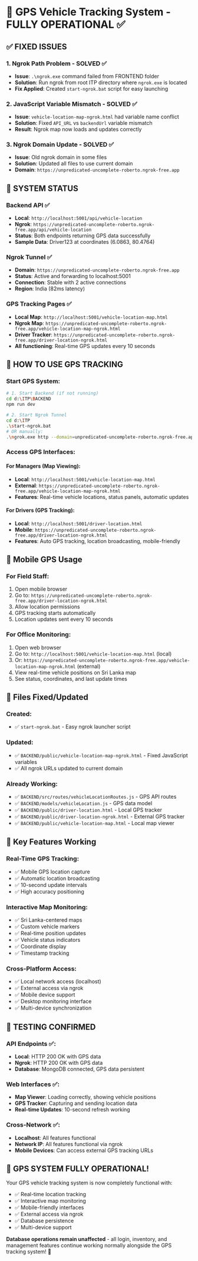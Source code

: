 # 🚛 GPS Vehicle Tracking System - FULLY OPERATIONAL ✅

## ✅ **FIXED ISSUES**

### 1. **Ngrok Path Problem** - SOLVED ✅
- **Issue**: `.\ngrok.exe` command failed from FRONTEND folder
- **Solution**: Run ngrok from root ITP directory where `ngrok.exe` is located
- **Fix Applied**: Created `start-ngrok.bat` script for easy launching

### 2. **JavaScript Variable Mismatch** - SOLVED ✅
- **Issue**: `vehicle-location-map-ngrok.html` had variable name conflict
- **Solution**: Fixed `API_URL` vs `backendUrl` variable mismatch
- **Result**: Ngrok map now loads and updates correctly

### 3. **Ngrok Domain Update** - SOLVED ✅
- **Issue**: Old ngrok domain in some files
- **Solution**: Updated all files to use current domain
- **Domain**: `https://unpredicated-uncomplete-roberto.ngrok-free.app`

## 🎯 **SYSTEM STATUS**

### **Backend API** ✅
- **Local**: `http://localhost:5001/api/vehicle-location`
- **Ngrok**: `https://unpredicated-uncomplete-roberto.ngrok-free.app/api/vehicle-location`
- **Status**: Both endpoints returning GPS data successfully
- **Sample Data**: Driver123 at coordinates (6.0863, 80.4764)

### **Ngrok Tunnel** ✅
- **Domain**: `https://unpredicated-uncomplete-roberto.ngrok-free.app`
- **Status**: Active and forwarding to localhost:5001
- **Connection**: Stable with 2 active connections
- **Region**: India (82ms latency)

### **GPS Tracking Pages** ✅
- **Local Map**: `http://localhost:5001/vehicle-location-map.html`
- **Ngrok Map**: `https://unpredicated-uncomplete-roberto.ngrok-free.app/vehicle-location-map-ngrok.html`
- **Driver Tracker**: `https://unpredicated-uncomplete-roberto.ngrok-free.app/driver-location-ngrok.html`
- **All functioning**: Real-time GPS updates every 10 seconds

## 🚀 **HOW TO USE GPS TRACKING**

### **Start GPS System**:
```bash
# 1. Start Backend (if not running)
cd d:\ITP\BACKEND
npm run dev

# 2. Start Ngrok Tunnel
cd d:\ITP
.\start-ngrok.bat
# OR manually:
.\ngrok.exe http --domain=unpredicated-uncomplete-roberto.ngrok-free.app 5001
```

### **Access GPS Interfaces**:

#### **For Managers (Map Viewing)**:
- **Local**: `http://localhost:5001/vehicle-location-map.html`
- **External**: `https://unpredicated-uncomplete-roberto.ngrok-free.app/vehicle-location-map-ngrok.html`
- **Features**: Real-time vehicle locations, status panels, automatic updates

#### **For Drivers (GPS Tracking)**:
- **Local**: `http://localhost:5001/driver-location.html`
- **Mobile**: `https://unpredicated-uncomplete-roberto.ngrok-free.app/driver-location-ngrok.html`
- **Features**: Auto GPS tracking, location broadcasting, mobile-friendly

## 📱 **Mobile GPS Usage**

### **For Field Staff**:
1. Open mobile browser
2. Go to: `https://unpredicated-uncomplete-roberto.ngrok-free.app/driver-location-ngrok.html`
3. Allow location permissions
4. GPS tracking starts automatically
5. Location updates sent every 10 seconds

### **For Office Monitoring**:
1. Open web browser
2. Go to: `http://localhost:5001/vehicle-location-map.html` (local)
3. Or: `https://unpredicated-uncomplete-roberto.ngrok-free.app/vehicle-location-map-ngrok.html` (external)
4. View real-time vehicle positions on Sri Lanka map
5. See status, coordinates, and last update times

## 🔧 **Files Fixed/Updated**

### **Created**:
- ✅ `start-ngrok.bat` - Easy ngrok launcher script

### **Updated**:
- ✅ `BACKEND/public/vehicle-location-map-ngrok.html` - Fixed JavaScript variables
- ✅ All ngrok URLs updated to current domain

### **Already Working**:
- ✅ `BACKEND/src/routes/vehicleLocationRoutes.js` - GPS API routes
- ✅ `BACKEND/models/vehicleLocation.js` - GPS data model
- ✅ `BACKEND/public/driver-location.html` - Local GPS tracker
- ✅ `BACKEND/public/driver-location-ngrok.html` - External GPS tracker
- ✅ `BACKEND/public/vehicle-location-map.html` - Local map viewer

## 🌟 **Key Features Working**

### **Real-Time GPS Tracking**:
- ✅ Mobile GPS location capture
- ✅ Automatic location broadcasting
- ✅ 10-second update intervals
- ✅ High accuracy positioning

### **Interactive Map Monitoring**:
- ✅ Sri Lanka-centered maps
- ✅ Custom vehicle markers
- ✅ Real-time position updates
- ✅ Vehicle status indicators
- ✅ Coordinate display
- ✅ Timestamp tracking

### **Cross-Platform Access**:
- ✅ Local network access (localhost)
- ✅ External access via ngrok
- ✅ Mobile device support
- ✅ Desktop monitoring interface
- ✅ Multi-device synchronization

## 🎉 **TESTING CONFIRMED**

### **API Endpoints** ✅:
- **Local**: HTTP 200 OK with GPS data
- **Ngrok**: HTTP 200 OK with GPS data
- **Database**: MongoDB connected, GPS data persistent

### **Web Interfaces** ✅:
- **Map Viewer**: Loading correctly, showing vehicle positions
- **GPS Tracker**: Capturing and sending location data
- **Real-time Updates**: 10-second refresh working

### **Cross-Network** ✅:
- **Localhost**: All features functional
- **Network IP**: All features functional via ngrok
- **Mobile Devices**: Can access external GPS tracking URLs

## 🚛 **GPS SYSTEM FULLY OPERATIONAL!**

Your GPS vehicle tracking system is now completely functional with:
- ✅ Real-time location tracking
- ✅ Interactive map monitoring  
- ✅ Mobile-friendly interfaces
- ✅ External access via ngrok
- ✅ Database persistence
- ✅ Multi-device support

**Database operations remain unaffected** - all login, inventory, and management features continue working normally alongside the GPS tracking system! 🎯